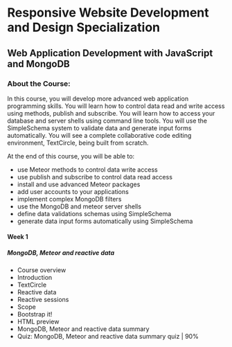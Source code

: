 # Responsive Website Development and Design Specialization
## Web Application Development with JavaScript and MongoDB
### About the Course:
In this course, you will develop more advanced web application programming skills. You will learn how to control data read and write access using methods, publish and subscribe. You will learn how to access your database and server shells using command line tools. You will use the SimpleSchema system to validate data and generate input forms automatically. You will see a complete collaborative code editing environment, TextCircle, being built from scratch.

At the end of this course, you will be able to:
- use Meteor methods to control data write access
- use publish and subscribe to control data read access
- install and use advanced Meteor packages
- add user accounts to your applications
- implement complex MongoDB filters
- use the MongoDB and meteor server shells
- define data validations schemas using SimpleSchema
- generate data input forms automatically using SimpleSchema

#### Week 1
##### MongoDB, Meteor and reactive data
- Course overview
- Introduction
- TextCircle
- Reactive data
- Reactive sessions
- Scope
- Bootstrap it!
- HTML preview
- MongoDB, Meteor and reactive data summary
- Quiz: MongoDB, Meteor and reactive data summary quiz | 90%
